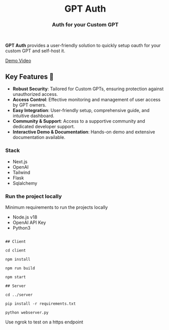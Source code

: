 <h1 align="center" style="font-weight: bold">
  GPT Auth
  <br>
    <h3 align="center">Auth for your Custom GPT</h3>
  <br>
  
</h1>

**GPT Auth** provides a user-friendly solution to quickly setup oauth for your custom GPT and self-host it.

[Demo Video](https://github.com/Anil-matcha/GPT-Auth/assets/4326215/5f0a15a3-a322-47ad-af33-564210d887c3)

## Key Features 🎯

- **Robust Security**: Tailored for Custom GPTs, ensuring protection against unauthorized access.
- **Access Control**: Effective monitoring and management of user access by GPT owners.
- **Easy Integration**: User-friendly setup, comprehensive guide, and intuitive dashboard.
- **Community & Support**: Access to a supportive community and dedicated developer support.
- **Interactive Demo & Documentation**: Hands-on demo and extensive documentation available.

### Stack

- Next.js
- OpenAI
- Tailwind
- Flask
- Sqlalchemy

### Run the project locally

Minimum requirements to run the projects locally

- Node.js v18
- OpenAI API Key
- Python3

```shell

## Client

cd client

npm install

npm run build

npm start

## Server

cd ../server

pip install -r requirements.txt

python webserver.py
```

Use ngrok to test on a https endpoint
